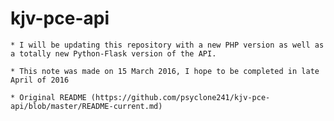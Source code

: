 # kjv-pce-api
    * I will be updating this repository with a new PHP version as well as a totally new Python-Flask version of the API.

    * This note was made on 15 March 2016, I hope to be completed in late April of 2016

    * Original README (https://github.com/psyclone241/kjv-pce-api/blob/master/README-current.md)
